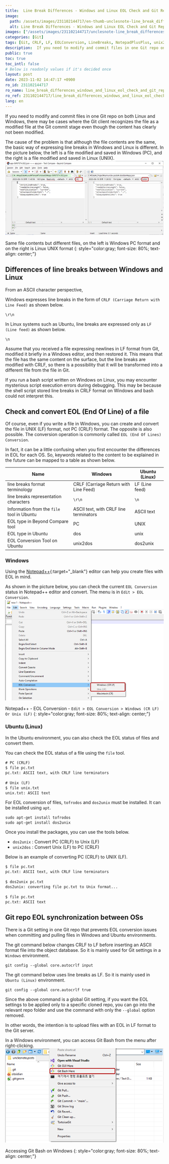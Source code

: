 ```yaml
---
title:  Line Break Differences - Windows and Linux EOL Check and Git Repo Sync
image:
  path: /assets/images/231102144717/en-thumb-unclesnote-line_break_differences_windows_and_linux_eol_check_and_git_repo_sync.png
  alt: Line Break Differences - Windows and Linux EOL Check and Git Repo Sync
images: ["/assets/images/231102144717/unclesnote-line_break_differences_windows_and_linux_eol_check_and_git_repo_sync-same_file_contents_but_different_files,_on_the_left_is_windows_pc_format_and_on_the_right_is_linux_unix_format.png", "/assets/images/231102144717/unclesnote-line_break_differences_windows_and_linux_eol_check_and_git_repo_sync-notepad++-eol_conversion-edit_eol_conversion_windows_cr_lf_or_unix_lf.png", "/assets/images/231102144717/unclesnote-line_break_differences_windows_and_linux_eol_check_and_git_repo_sync-accessing_git_bash_on_windows.png"]
categories: [Git]
tags: [Git, CRLF, LF, EOLConversion, LineBreaks, NotepadPlusPlus, unix2dos, dos2unix]
description:  If you need to modify and commit files in one Git repo on both Linux and Windows, there may be cases where the Git client recognizes the file as a modified
public: true
toc: true
toc_intl: false
# Below is readonly values if it's decided once
layout: post
date: 2023-11-02 14:47:17 +0900
ro_id: 231102144717
ro_name: line_break_differences_windows_and_linux_eol_check_and_git_repo_sync
ro_ref: 231102144717/line_break_differences_windows_and_linux_eol_check_and_git_repo_sync
lang: en
---
```

If you need to modify and commit files in one Git repo on both Linux and Windows, there may be cases where the Git client recognizes the file as a modified file at the Git commit stage even though the content has clearly not been modified.  

The cause of the problem is that although the file contents are the same, the basic way of expressing line breaks in Windows and Linux is different. In the picture below, the left is a file modified and saved in Windows (PC), and the right is a file modified and saved in Linux (UNIX).  
![Same file contents but different files, on the left is Windows PC format and on the right is Linux UNIX format](/assets/images/231102144717/unclesnote-line_break_differences_windows_and_linux_eol_check_and_git_repo_sync-same_file_contents_but_different_files,_on_the_left_is_windows_pc_format_and_on_the_right_is_linux_unix_format.png)  

Same file contents but different files, on the left is Windows PC format and on the right is Linux UNIX format
{: style="color:gray; font-size: 80%; text-align: center;"}

## Differences of line breaks between Windows and Linux
From an ASCII character perspective,  

Windows expresses line breaks in the form of `CRLF (Carriage Return with Line Feed)` as shown below.  

```text
\r\n
```
In Linux systems such as Ubuntu, line breaks are expressed only as `LF (Line feed)` as shown below.  

```text
\n
```
Assume that you received a file expressing newlines in LF format from Git, modified it briefly in a Windows editor, and then restored it. This means that the file has the same content on the surface, but the line breaks are modified with CRLF, so there is a possibility that it will be transformed into a different file from the file in Git.  

If you run a bash script written on Windows on Linux, you may encounter mysterious script execution errors during debugging. This may be because the shell script stored line breaks in CRLF format on Windows and bash could not interpret this.  
## Check and convert EOL (End Of Line) of a file
Of course, even if you write a file in Windows, you can create and convert the file in UNIX (LF) format, not PC (CRLF) format. The opposite is also possible. The conversion operation is commonly called `EOL (End Of Lines) Conversion`.  

In fact, it can be a little confusing when you first encounter the differences in EOL for each OS. So, keywords related to the content to be explained in the future can be mapped to a table as shown below.  

| Name                                       | Windows                                | Ubuntu (Linux) |
| ------------------------------------------ | -------------------------------------- | -------------- |
| line breaks format terminology             | CRLF (Carriage Return with Line Feed)  | LF (Line feed) |
| line breaks representation characters      | `\r\n`                                 | `\n`           |
| Information from the `file` tool in Ubuntu | ASCII text, with CRLF line terminators | ASCII text     |
| EOL type in Beyond Compare tool            | PC                                     | UNIX           |
| EOL type in Ubuntu                         | dos                                    | unix           |
| EOL Conversion Tool on Ubuntu              | unix2dos                               | dos2unix       |

### Windows
Using the [Notepad++](https://notepad-plus-plus.org/downloads){:target="_blank"} editor can help you create files with EOL in mind.  

As shown in the picture below, you can check the current `EOL Conversion` status in Notepad++ editor and convert. The menu is in `Edit > EOL Conversion`.  
![Notepad++ - EOL Conversion - `Edit > EOL Conversion > Windows (CR LF) Or Unix (LF)`](/assets/images/231102144717/unclesnote-line_break_differences_windows_and_linux_eol_check_and_git_repo_sync-notepad++-eol_conversion-edit_eol_conversion_windows_cr_lf_or_unix_lf.png)  

Notepad++ - EOL Conversion - `Edit > EOL Conversion > Windows (CR LF) Or Unix (LF)`
{: style="color:gray; font-size: 80%; text-align: center;"}

### Ubuntu (Linux)
In the Ubuntu environment, you can also check the EOL status of files and convert them.  

You can check the EOL status of a file using the `file` tool.  

```shell
# PC (CRLF)
$ file pc.txt 
pc.txt: ASCII text, with CRLF line terminators

# Unix (LF)
$ file unix.txt 
unix.txt: ASCII text
```
For EOL conversion of files, `tofrodos` and `dos2unix` must be installed. It can be installed using `apt`.  

```shell
sudo apt-get install tofrodos
sudo apt-get install dos2unix
```
Once you install the packages, you can use the tools below.  
- `dos2unix` : Convert PC (CRLF) to Unix (LF)
- `unix2dos` : Convert Unix (LF) to PC (CRLF)

Below is an example of converting PC (CRLF) to UNIX (LF).  

```shell
$ file pc.txt 
pc.txt: ASCII text, with CRLF line terminators

$ dos2unix pc.txt 
dos2unix: converting file pc.txt to Unix format...

$ file pc.txt 
pc.txt: ASCII text

```
## Git repo EOL synchronization between OSs
There is a Git setting in one Git repo that prevents EOL conversion issues when committing and pulling files in Windows and Ubuntu environments.  

The git command below changes CRLF to LF before inserting an ASCII format file into the object database. So it is mainly used for Git settings in a `Windows` environment.  

```shell
git config --global core.autocrlf input 
```
The git command below uses line breaks as LF. So it is mainly used in `Ubuntu (Linux)` environment.  

```shell
git config --global core.autocrlf true
```
Since the above command is a global Git setting, if you want the EOL settings to be applied only to a specific cloned repo, you can go into the relevant repo folder and use the command with only the `--global` option removed.  

In other words, the intention is to upload files with an EOL in LF format to the Git server.  

In a Windows environment, you can access Git Bash from the menu after right-clicking.  
![Accessing Git Bash on Windows](/assets/images/231102144717/unclesnote-line_break_differences_windows_and_linux_eol_check_and_git_repo_sync-accessing_git_bash_on_windows.png)  

Accessing Git Bash on Windows
{: style="color:gray; font-size: 80%; text-align: center;"}

